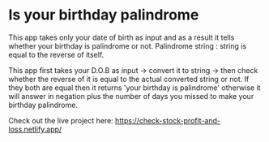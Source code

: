 # Is your birthday palindrome
This app takes only your date of birth as input and as a result it tells whether your birthday is palindrome or not.
Palindrome string : string is equal to the reverse of itself.

This app first takes your D.O.B as input -> convert it to string -> then check whether the reverse of it is equal to the actual converted string or not. If they both are equal then it returns 'your birthday is palindrome' otherwise it will answer in negation plus the number of days you missed to make your birthday palindrome.

Check out the live project here:
https://check-stock-profit-and-loss.netlify.app/
